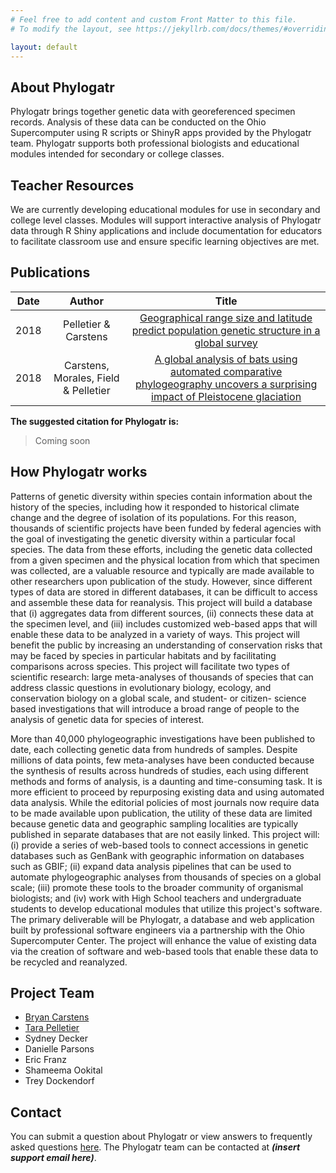 ```yaml
---
# Feel free to add content and custom Front Matter to this file.
# To modify the layout, see https://jekyllrb.com/docs/themes/#overriding-theme-defaults

layout: default
---
```


## About Phylogatr

Phylogatr brings together genetic data with georeferenced specimen records. Analysis of these data can be conducted on the Ohio Supercomputer using R scripts or ShinyR apps provided by the Phylogatr team. Phylogatr supports both professional biologists and educational modules intended for secondary or college classes.


## Teacher Resources

We are currently developing educational modules for use in secondary and college level classes. Modules will support interactive analysis of Phylogatr data through R Shiny applications and include documentation for educators to facilitate classroom use and ensure specific learning objectives are met.  

## Publications

| Date  | Author  | Title |
| :----:  | :-----:  | :------: |
| 2018 | Pelletier & Carstens | [Geographical range size and latitude predict population genetic structure in a global survey](https://royalsocietypublishing.org/doi/10.1098/rsbl.2017.0566)
| 2018 | Carstens, Morales, Field & Pelletier | [A global analysis of bats using automated comparative phylogeography uncovers a surprising impact of Pleistocene glaciation](https://onlinelibrary.wiley.com/doi/abs/10.1111/jbi.13382)

**The suggested citation for Phylogatr is:**
>Coming soon

## How Phylogatr works

Patterns of genetic diversity within species contain information about the history of the species, including how it responded to historical climate change and the degree of isolation of its populations. For this reason, thousands of scientific projects have been funded by federal agencies with the goal of investigating the genetic diversity within a particular focal species. The data from these efforts, including the genetic data collected from a given specimen and the physical location from which that specimen was collected, are a valuable resource and typically are made available to other researchers upon publication of the study. However, since different types of data are stored in different databases, it can be difficult to access and assemble these data for reanalysis. This project will build a database that (i) aggregates data from different sources, (ii) connects these data at the specimen level, and (iii) includes customized web-based apps that will enable these data to be analyzed in a variety of ways. This project will benefit the public by increasing an understanding of conservation risks that may be faced by species in particular habitats and by facilitating comparisons across species. This project will facilitate two types of scientific research: large meta-analyses of thousands of species that can address classic questions in evolutionary biology, ecology, and conservation biology on a global scale, and student- or citizen- science based investigations that will introduce a broad range of people to the analysis of genetic data for species of interest.

More than 40,000 phylogeographic investigations have been published to date, each collecting genetic data from hundreds of samples. Despite millions of data points, few meta-analyses have been conducted because the synthesis of results across hundreds of studies, each using different methods and forms of analysis, is a daunting and time-consuming task. It is more efficient to proceed by repurposing existing data and using automated data analysis. While the editorial policies of most journals now require data to be made available upon publication, the utility of these data are limited because genetic data and geographic sampling localities are typically published in separate databases that are not easily linked. This project will: (i) provide a series of web-based tools to connect accessions in genetic databases such as GenBank with geographic information on databases such as GBIF; (ii) expand data analysis pipelines that can be used to automate phylogeographic analyses from thousands of species on a global scale; (iii) promote these tools to the broader community of organismal biologists; and (iv) work with High School teachers and undergraduate students to develop educational modules that utilize this project's software. The primary deliverable will be Phylogatr, a database and web application built by professional software engineers via a partnership with the Ohio Supercomputer Center. The project will enhance the value of existing data via the creation of software and web-based tools that enable these data to be recycled and reanalyzed.

## Project Team

- [Bryan Carstens](https://carstenslab.osu.edu/index.html)
- [Tara Pelletier](https://sites.google.com/site/taraapelletier/)
- Sydney Decker
- Danielle Parsons
- Eric Franz
- Shameema Ookital
- Trey Dockendorf

## Contact

You can submit a question about Phylogatr or view answers to frequently asked questions [here](https://discourse.osc.edu/c/phylogatr/45). The Phylogatr team can be contacted at ***(insert support email here)***.
